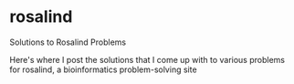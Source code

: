 # rosalind
Solutions to Rosalind Problems

Here's where I post the solutions that I come up with to various problems for rosalind, a bioinformatics problem-solving site
